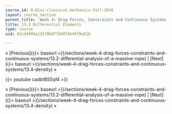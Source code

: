 ```yaml
---
course_id: 8-01sc-classical-mechanics-fall-2016
layout: course_section
parent_title: 'Week 4: Drag Forces, Constraints and Continuous Systems'
title: 13.3 Differential Elements
type: course
uid: 83cd4499a13278b877b6074b49f8e618

---
```


« [Previous]({{< baseurl >}}/sections/week-4-drag-forces-constraints-and-continuous-systems/13.2-differential-analysis-of-a-massive-rope) | [Next]({{< baseurl >}}/sections/week-4-drag-forces-constraints-and-continuous-systems/13.4-density) »

{{< youtube cadbtBS5qf4 >}}

« [Previous]({{< baseurl >}}/sections/week-4-drag-forces-constraints-and-continuous-systems/13.2-differential-analysis-of-a-massive-rope) | [Next]({{< baseurl >}}/sections/week-4-drag-forces-constraints-and-continuous-systems/13.4-density) »